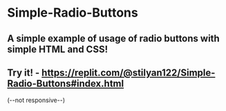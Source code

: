 # Simple-Radio-Buttons
## A simple example of usage of radio buttons with simple HTML and CSS!
## Try it! - https://replit.com/@stilyan122/Simple-Radio-Buttons#index.html
(--not responsive--)

